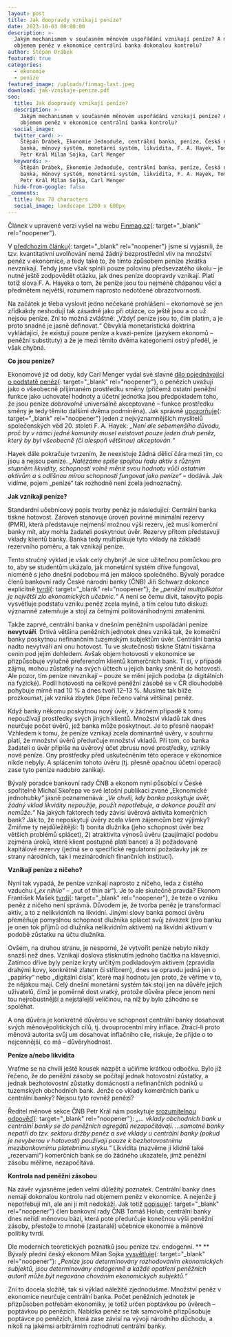 ```yaml
---
layout: post
title: Jak doopravdy vznikají peníze?
date: 2023-10-03 00:00:00
description: >-
  Jakým mechanismem v současném měnovém uspořádání vznikají peníze? A má nad
  objemem peněz v ekonomice centrální banka dokonalou kontrolu?
author: Štěpán Drábek
featured: true
categories:
  - ekonomie
  - penize
featured_image: /uploads/finmag-last.jpeg
download: jak-vznikaje-penize.pdf
seo:
  title: Jak doopravdy vznikají peníze?
  description: >-
    Jakým mechanismem v současném měnovém uspořádání vznikají peníze? A má nad
    objemem peněz v ekonomice centrální banka kontrolu?
  social_image:
  twitter_card: >-
    Štěpán Drábek, Ekonomie Jednoduše, centrální banka, peníze, Česká národní
    banka, měnový systém, monetární systém, likvidita, F. A. Hayek, Tomáš Holub,
    Petr Král Milan Sojka, Carl Menger
  keywords: >-
    Štěpán Drábek, Ekonomie Jednoduše, centrální banka, peníze, Česká národní
    banka, měnový systém, monetární systém, likvidita, F. A. Hayek, Tomáš Holub,
    Petr Král Milan Sojka, Carl Menger
  hide-from-google: false
_comments:
  title: Max 70 characters
  social_image: landscape 1200 x 600px
---
```

Článek v upravené verzi vyšel na webu&nbsp;[Finmag.cz](https://finmag.penize.cz/penize/445685-hotovost-je-jen-zlomek-jak-dnes-vznika-valna-vetsina-penez){: target="_blank" rel="noopener"}.



V&nbsp;[předchozím článku](https://ekonomie-jednoduse.com/posts/2023/kvantitativn%C3%AD-uvol%C5%88ov%C3%A1n%C3%AD-aneb-tisknou-centr%C3%A1ln%C3%AD-banky-pen%C3%ADze){: target="_blank" rel="noopener"} jsme si vyjasnili, že tzv. kvantitativní uvolňování nemá žádný bezprostřední vliv na množství peněz v ekonomice, a tedy také to, že tímto způsobem peníze zkrátka nevznikají. Tehdy jsme však splnili pouze polovinu předsevzatého úkolu – je nutné ještě zodpovědět otázku, jak dnes peníze doopravdy vznikají. Platí totiž slova F. A. Hayeka o tom, že peníze jsou tou nejméně chápanou věcí a předmětem největší, rozumem naprosto nedotčené obrazotvornosti.



Na začátek je třeba vyslovit jedno nečekané prohlášení – ekonomové se jen zřídkakdy neshodují tak zásadně jako při otázce, co ještě jsou a co už nejsou peníze. Zní to možná zvláštně: „Vždyť peníze jsou to, čím platím, a je proto snadné je jasně definovat.“ Obvyklá monetaristická doktrína vykládající, že existují pouze peníze a kvazi-peníze (jazykem ekonomů – peněžní substituty) a že je mezi těmito dvěma kategoriemi ostrý předěl, je však chybná.



**Co jsou peníze?**

Ekonomové již od doby, kdy Carl Menger vydal své slavné [dílo pojednávající o podstatě peněz](https://cdn.mises.org/On%20the%20Origins%20of%20Money_5.pdf){: target="_blank" rel="noopener"}, o penězích uvažují jako o všeobecně přijímaném prostředku směny (přičemž ostatní peněžní funkce jako uchovatel hodnoty a účetní jednotka jsou předpokladem toho, že jsou peníze *dobrovolně* universálně akceptované – funkce prostředku směny je tedy těmito dalšími dvěma podmíněna). Jak správně [upozorňuje](https://libinst.cz/wp-content/uploads/2017/03/Hayek_Soukrome_penize.pdf){: target="_blank" rel="noopener"} jeden z nejvýznamnějších myslitelů společenských věd 20. století F. A. Hayek: *„Není ale sebemenšího důvodu, proč by v rámci jedné komunity musel existovat pouze jeden druh peněz, který by byl všeobecně (či alespoň většinou) akceptován.“*



Hayek dále pokračuje tvrzením, že neexistuje žádná dělící čára mezi tím, co jsou a nejsou peníze. *„Nalézáme spíše spojitou řadu aktiv s různým stupněm likvidity, schopností volně měnit svou hodnotu vůči ostatním aktivům a s odlišnou mírou schopnosti fungovat jako peníze“* – dodává. Jak vidíme, pojem „peníze“ tak rozhodně není zcela jednoznačný.



**Jak vznikají peníze?**

Standardní učebnicový popis tvorby peněz je následující: Centrální banka tiskne hotovost. Zároveň stanovuje úroveň povinné minimální rezervy (PMR), která představuje nejmenší možnou výši rezerv, jež musí komerční banky mít, aby mohla žadateli poskytnout úvěr. Rezervy přitom představují vklady klientů banky. Banka tedy multiplikuje tyto vklady na základě rezervního poměru, a tak vznikají peníze.



Tento stručný výklad je však celý chybný! Je sice užitečnou pomůckou pro to, aby se studentům ukázalo, jak monetární systém dříve fungoval, nicméně s jeho dnešní podobou má jen máloco společného. Bývalý poradce členů bankovní rady České národní banky (ČNB) Jiří Schwarz dokonce explicitně [tvrdí](https://twitter.com/schwarz_jiri/status/1658035682227499008?s=20){: target="_blank" rel="noopener"}, že *„peněžní multiplikátor je největší zlo ekonomických učebnic.“* A není se čemu divit, takovýto popis vysvětluje podstatu vzniku peněz zcela mylně, a tím celou tuto diskuzi významně zatemňuje a stojí za četnými politováníhodnými zmateními.



Takže zaprvé, centrální banka v dnešním peněžním uspořádání peníze **nevytváří**. Drtivá většina peněžních jednotek dnes vzniká tak, že komerční banky poskytnou nefinančním tuzemským subjektům úvěr. Centrální banka nadto nevytváří ani onu hotovost. Tu ve skutečnosti tiskne Státní tiskárna cenin pod jejím dohledem. Avšak objem hotovosti v ekonomice se přizpůsobuje výlučně preferencím klientů komerčních bank. Ti si, v případě zájmu, mohou zůstatky na svých účtech u jejich banky směnit do hotovosti. Ale pozor, tím peníze nevznikají – pouze se mění jejich podoba (z digitálních na fyzické). Podíl hotovosti na celkové peněžní zásobě se v ČR dlouhodobě pohybuje mírně nad 10 % a dnes tvoří 12–13 %. Musíme tak blíže prozkoumat, jak vzniká zbytek (lépe řečeno valná většina) peněz.



Když banky někomu poskytnou nový úvěr, v žádném případě k tomu nepoužívají prostředky svých jiných klientů. Množství vkladů tak dnes neurčuje počet úvěrů, jež banka může poskytnout. Je to přesně naopak! Vzhledem k tomu, že peníze vznikají zcela dominantně úvěry, v souhrnu platí, že množství úvěrů předurčuje množství vkladů. Při tom, co banka žadateli o úvěr připíše na úvěrový účet zbrusu nové prostředky, vznikly nové peníze. Ony prostředky před uskutečněním této operace v ekonomice nikde nebyly. A splácením tohoto úvěru (tj. přesně opačnou účetní operací) zase tyto peníze nadobro zanikají.



Bývalý poradce bankovní rady ČNB a ekonom nyní působící v České spořitelně Michal Skořepa ve své letošní publikaci zvané „Ekonomické jednohubky“ jasně poznamenává: *„Ve chvíli, kdy banka poskytuje úvěr, žádný vklad likvidity nepoužije, použít nepotřebuje, a dokonce použít ani nemůže.“* Na jakých faktorech tedy závisí úvěrová aktivita komerčních bank? Jak to, že neposkytují úvěry zcela všem zájemcům bez výjimky? Zmiňme ty nejdůležitější: 1) bonita dlužníka (jeho schopnost úvěr bez větších problémů splácet), 2) atraktivita výnosů úvěru (zaujímající podobu zejména úroků, které klient postupně platí bance) a 3) požadované kapitálové rezervy (jedná se o specifické regulatorní požadavky jak ze strany národních, tak i mezinárodních finančních institucí).



**Vznikají peníze z ničeho?**

Nyní tak vypadá, že peníze vznikají naprosto z ničeho, leda z čistého vzduchu („*ex nihilo“* – „out of thin air“). Je to ale skutečně pravda? Ekonom František Mašek [tvrdí](https://twitter.com/Masek_F/status/1579829852882231297?t=Msc_S0oLPfqYfTe8ZzGm2g&amp;s=19){: target="_blank" rel="noopener"}, že teze o vzniku peněz z ničeho není správná. Důvodem je, že tvorba peněz je transformací aktiv, a to z nelikvidních na likvidní. Jinými slovy banka pomocí úvěru přeměňuje pomyslnou schopnost dlužníka splácet svůj závazek (pro banku je onen tok příjmů od dlužníka nelikvidním aktivem) na likvidní aktivum v podobě zůstatku na účtu dlužníka.



Ovšem, na druhou stranu, je nesporné, že vytvořit peníze nebylo nikdy snazší než dnes. Vznikají doslova stisknutím jednoho tlačítka na klávesnici. Zatímco dříve byly peníze kryty určitým podkladovým aktivem (zpravidla drahými kovy, konkrétně zlatem či stříbrem), dnes se opravdu jedná jen o „papírky“ nebo „digitální čísla“, které mají hodnotu jen proto, že věříme v to, že nějakou mají. Celý dnešní monetární systém tak stojí jen na důvěře jejich uživatelů, čímž je poměrně dost vratký, protože důvěra přece jenom není tou nejrobustnější a nejstálejší veličinou, na níž by bylo záhodno se spoléhat.



A ona důvěra je konkrétně důvěrou ve schopnost centrální banky dosahovat svých měnověpolitických cílů, tj. dvouprocentní míry inflace. Ztrácí-li proto měnová autorita svůj um dosahovat inflačního cíle, riskuje, že přijde o to nejcennější, co má – důvěryhodnost.



**Peníze a/nebo likvidita**

Vraťme se na chvíli ještě kousek nazpět a učiňme krátkou odbočku. Bylo již řečeno, že do peněžní zásoby se počítají jednak hotovostní zůstatky, a jednak bezhotovostní zůstatky domácností a nefinančních podniků u tuzemských obchodních bank. Jenže co vklady komerčních bank u centrální banky? Nejsou tyto rovněž penězi?



Ředitel měnové sekce ČNB Petr Král nám poskytuje [srozumitelnou odpověď](https://www.cnb.cz/cs/o_cnb/cnblog/Narust-bilance-CNB-neznamena-tisteni-novych-penez/){: target="_blank" rel="noopener"}: *„... vklady obchodních bank u centrální banky se do peněžních agregátů nezapočítávají. ...samotné banky nepatří do tzv. sektoru držby peněz a své vklady u centrální banky (pokud je nevyberou v hotovosti) používají pouze k bezhotovostnímu mezibankovnímu platebnímu styku.“* Likvidita (nazvěme ji klidně také „rezervami“) komerčních bank se do žádného ukazatele, jímž peněžní zásobu měříme, nezapočítává.



**Kontrola nad peněžní zásobou**

Na závěr vyjasněme jeden velmi důležitý poznatek. Centrální banky dnes nemají dokonalou kontrolu nad objemem peněz v ekonomice. A nejenže ji nepotřebují mít, ale ani ji mít nedokáží. Jak totiž [popisuje](https://www.cnb.cz/cs/o_cnb/cnblog/Tak-trochu-netradicni-blog-o-tisteni-penez-aneb-Reportaz-psana-na-rotacce/){: target="_blank" rel="noopener"} člen bankovní rady ČNB Tomáš Holub, centrální banky dnes neřídí měnovou bázi, která poté předurčuje konečnou výši peněžní zásoby, přestože to mnohé (zastaralé) učebnice ekonomie a měnové politiky tvrdí.



Dle moderních teoretických poznatků jsou peníze tzv. endogenní. ** ** Bývalý přední český ekonom Milan Sojka [vysvětluje](https://www.google.com/url?sa=t&amp;rct=j&amp;q=&amp;esrc=s&amp;source=web&amp;cd=&amp;ved=2ahUKEwj65NSOvviAAxWz7rsIHffMD8kQFnoECA0QAQ&amp;url=https%3A%2F%2Fies.fsv.cuni.cz%2Fdefault%2Ffile%2Fdownload%2Fid%2F683&amp;usg=AOvVaw3C8EpqJu2m3iFnFCRrvRhK&amp;opi=89978449){: target="_blank" rel="noopener"}: *„Peníze jsou determinovány rozhodováním ekonomických subjektů, jsou determinovány endogenně a každé opatření peněžních autorit může být negováno chováním ekonomických subjektů.“*



Zní to docela složitě, tak si výklad náležitě zjednodušme. Množství peněz v ekonomice neurčuje centrální banka. Počet peněžních jednotek je přizpůsoben potřebám ekonomiky, je totiž určen poptávkou po úvěrech – poptávkou po penězích. Nabídka peněz se tak samovolně přizpůsobuje poptávce po penězích, která zase závisí na vývoji národního důchodu, a nikoli na jakémsi arbitrárním rozhodnutí centrální banky.